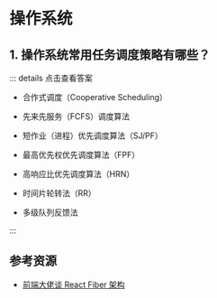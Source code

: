 # 操作系统

## 1. 操作系统常用任务调度策略有哪些？<Badge text="中等" type='warning' />

::: details 点击查看答案

- 合作式调度（Cooperative Scheduling）

- 先来先服务（FCFS）调度算法

- 短作业（进程）优先调度算法（SJ/PF）

- 最高优先权优先调度算法（FPF）

- 高响应比优先调度算法（HRN）

- 时间片轮转法（RR）

- 多级队列反馈法

:::

## 参考资源

- [前端大佬谈 React Fiber 架构](https://zhuanlan.zhihu.com/p/137234573)

